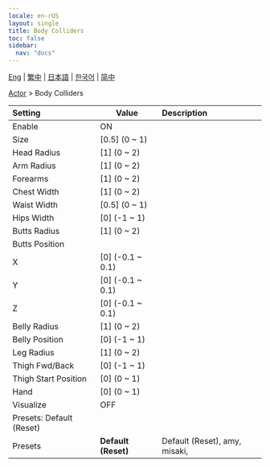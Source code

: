 ```yaml
---
locale: en-rUS
layout: single
title: Body Colliders
toc: false
sidebar:
  nav: "docs"
---
```

[Eng](/dancexr/menu/2025.4/actor/body_colliders) | [繁中](/tw/dancexr/menu/2025.4/actor/body_colliders) | [日本語](/jp/dancexr/menu/2025.4/actor/body_colliders) | [한국어](/kr/dancexr/menu/2025.4/actor/body_colliders) | [简中](/zh/dancexr/menu/2025.4/actor/body_colliders)

[Actor](../menu#Actor) > Body Colliders



| Setting | Value | Description |
| :--- | --- | :--- |
| Enable | ON | 
| Size | [0.5] (0 ~ 1) | 
| Head Radius | [1] (0 ~ 2) | 
| Arm Radius | [1] (0 ~ 2) | 
| Forearms | [1] (0 ~ 2) | 
| Chest Width | [1] (0 ~ 2) | 
| Waist Width | [0.5] (0 ~ 1) | 
| Hips Width | [0] (-1 ~ 1) | 
| Butts Radius | [1] (0 ~ 2) | 
| Butts Position || 
| X | [0] (-0.1 ~ 0.1) | 
| Y | [0] (-0.1 ~ 0.1) | 
| Z | [0] (-0.1 ~ 0.1) | 
| Belly Radius | [1] (0 ~ 2) | 
| Belly Position | [0] (-1 ~ 1) | 
| Leg Radius | [1] (0 ~ 2) | 
| Thigh Fwd/Back | [0] (-1 ~ 1) | 
| Thigh Start Position | [0] (0 ~ 1) | 
| Hand | [0] (0 ~ 1) | 
| Visualize | OFF | 
| Presets: Default (Reset) || 
| Presets | **Default (Reset)** | Default (Reset), amy, misaki,  |
